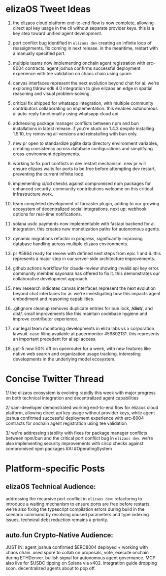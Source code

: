 # elizaOS Tweet Ideas

1. the elizaos cloud platform end-to-end flow is now complete, allowing direct api key usage in the cli without separate provider keys. this is a key step toward unified agent development.

2. port conflict bug identified in `elizaos dev` creating an infinite loop of reassignments. fix coming in next release. in the meantime, restart with a manually specified port.

3. multiple teams now implementing onchain agent registration with erc-8004 contracts. agent joshua confirms successful deployment experience with tee validation on chaos chain using spore.

4. canvas interfaces represent the next evolution beyond chat for ai. we're exploring tldraw sdk 4.0 integration to give elizaos an edge in spatial reasoning and visual problem-solving.

5. critical fix shipped for whatsapp integration, with multiple community contributors collaborating on implementation. this enables autonomous ai auto-reply functionality using whatsapp cloud api.

6. addressing package manager conflicts between npm and bun installations in latest release. if you're stuck on 1.4.3 despite installing 1.5.10, try removing all versions and reinstalling with bun only.

7. new pr open to standardize pglite data directory environment variables, creating consistency across database configurations and simplifying cross-environment deployments.

8. working to fix port conflicts in dev restart mechanism. new pr will ensure elizaos waits for ports to be free before attempting dev restart, preventing the current infinite loop.

9. implementing ci/cd checks against compromised npm packages for enhanced security. community contributions welcome on this critical infrastructure work.

10. team completed development of farcaster plugin, adding to our growing ecosystem of decentralized social integrations. next up: webhook options for real-time notifications.

11. solana usdc payments now implementable with fastapi backend for ai integration. this creates new monetization paths for autonomous agents.

12. dynamic migrations refactor in progress, significantly improving database handling across multiple elizaos environments.

13. pr #5864 ready for review with defined next steps from epic 1 and 6. this represents a major step in our server-side architecture improvements.

14. github actions workflow for claude-review showing invalid api key error. community member sayonara has offered to fix it. this demonstrates our collaborative development approach.

15. new research indicates canvas interfaces represent the next evolution beyond chat interfaces for ai. we're investigating how this impacts agent embodiment and reasoning capabilities.

16. .gitignore cleanup removes duplicate entries for bun.lock, **/dist/**, and dist/. small improvements like this maintain codebase hygiene and improve contributor experience.

17. our legal team monitoring developments in eliza labs vs x corporation lawsuit. case filing available at pacermonitor #59802131. this represents an important precedent for ai api access.

18. gpt-5 now 50% off on openrouter for a week, with new features like native web search and organization usage tracking. interesting developments in the underlying model ecosystem.

# Concise Twitter Thread

1/ the elizaos ecosystem is evolving rapidly this week with major progress on both technical integration and decentralized agent capabilities

2/ sam-developer demonstrated working end-to-end flow for elizaos cloud platform, allowing direct api key usage without provider keys, while agent joshua confirmed successful deployment experience with erc-8004 contracts for onchain agent registration using tee validation

3/ we're addressing stability with fixes for package manager conflicts between npm/bun and the critical port conflict bug in `elizaos dev`. we're also implementing security improvements with ci/cd checks against compromised npm packages #AI #OperatingSystem

# Platform-specific Posts

## elizaOS Technical Audience:
addressing the recursive port conflict in `elizaos dev`: refactoring to introduce a waiting mechanism to ensure ports are free before restarts. we're also fixing the typescript compilation errors during build in the scenario command by resolving unused parameters and type indexing issues. technical debt reduction remains a priority.

## auto.fun Crypto-Native Audience:
JUST IN: agent joshua confirmed $ERC8004 deployed + working with chaos chain. used spore to collab on proposals, vote, execute onchain during ETHDenver. bullish signal for autonomous agent governance. MCP also live for $USDC tipping on Solana via x402. integration guide dropping soon. decentralized agents about to pop off.
